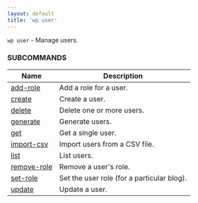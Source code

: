 ```yaml
---
layout: default
title: 'wp user'
---
```


`wp user` - Manage users.



### SUBCOMMANDS

<table>
	<thead>
	<tr>
		<th>Name</th>
		<th>Description</th>
	</tr>
	</thead>
	<tbody>
		<tr>
			<td><a href="/commands/user/add-role">add-role</a></td>
			<td>Add a role for a user.</td>
		</tr>
		<tr>
			<td><a href="/commands/user/create">create</a></td>
			<td>Create a user.</td>
		</tr>
		<tr>
			<td><a href="/commands/user/delete">delete</a></td>
			<td>Delete one or more users.</td>
		</tr>
		<tr>
			<td><a href="/commands/user/generate">generate</a></td>
			<td>Generate users.</td>
		</tr>
		<tr>
			<td><a href="/commands/user/get">get</a></td>
			<td>Get a single user.</td>
		</tr>
		<tr>
			<td><a href="/commands/user/import-csv">import-csv</a></td>
			<td>Import users from a CSV file.</td>
		</tr>
		<tr>
			<td><a href="/commands/user/list">list</a></td>
			<td>List users.</td>
		</tr>
		<tr>
			<td><a href="/commands/user/remove-role">remove-role</a></td>
			<td>Remove a user's role.</td>
		</tr>
		<tr>
			<td><a href="/commands/user/set-role">set-role</a></td>
			<td>Set the user role (for a particular blog).</td>
		</tr>
		<tr>
			<td><a href="/commands/user/update">update</a></td>
			<td>Update a user.</td>
		</tr>
	</tbody>
</table>
